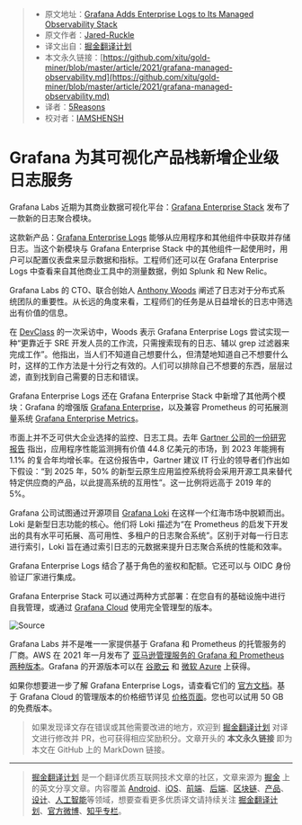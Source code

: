 > * 原文地址：[Grafana Adds Enterprise Logs to Its Managed Observability Stack](https://www.infoq.com/news/2021/03/grafana-managed-observability/)
> * 原文作者：[Jared-Ruckle](https://www.infoq.com/profile/Jared-Ruckle/)
> * 译文出自：[掘金翻译计划](https://github.com/xitu/gold-miner)
> * 本文永久链接：[https://github.com/xitu/gold-miner/blob/master/article/2021/grafana-managed-observability.md](https://github.com/xitu/gold-miner/blob/master/article/2021/grafana-managed-observability.md)
> * 译者：[5Reasons](https://github.com/5Reasons)
> * 校对者：[IAMSHENSH](https://github.com/IAMSHENSH)

# Grafana 为其可视化产品栈新增企业级日志服务

Grafana Labs 近期为其商业数据可视化平台：[Grafana Enterprise Stack](https://grafana.com/products/enterprise/) 发布了一款新的日志聚合模块。

这款新产品：[Grafana Enterprise Logs](https://grafana.com/blog/2021/02/17/introducing-grafana-enterprise-logs-a-core-part-of-the-grafana-enterprise-stack-integrated-observability-solution/) 能够从应用程序和其他组件中获取并存储日志。当这个新模块与 Grafana Enterprise Stack 中的其他组件一起使用时，用户可以配置仪表盘来显示数据和指标。工程师们还可以在 Grafana Enterprise Logs 中查看来自其他商业工具中的测量数据，例如 Splunk 和 New Relic。

Grafana Labs 的 CTO、联合创始人 [Anthony Woods](https://grafana.com/author/awoods) 阐述了日志对于分布式系统团队的重要性。从长远的角度来看，工程师们的任务是从日益增长的日志中筛选出有价值的信息。

在 [DevClass](https://devclass.com/2021/02/19/bp-190221/) 的一次采访中，Woods 表示 Grafana Enterprise Logs 尝试实现一种“更靠近于 SRE 开发人员的工作流，只需搜索现有的日志、辅以 grep 过滤器来完成工作”。他指出，当人们不知道自己想要什么，但清楚地知道自己不想要什么时，这样的工作方法是十分行之有效的。人们可以排除自己不想要的东西，层层过滤，直到找到自己需要的日志和错误。

Grafana Enterprise Logs 还在 Grafana Enterprise Stack 中新增了其他两个模块：Grafana 的增强版 [Grafana Enterprise](https://grafana.com/products/enterprise/grafana/)，以及兼容 Prometheus 的可拓展测量系统 [Grafana Enterprise Metrics](https://grafana.com/products/enterprise/metrics/)。

市面上并不乏可供大企业选择的监控、日志工具。去年 [Gartner 公司的一份研究报告](https://www.gartner.com/en/documents/3983892/magic-quadrant-for-application-performance-monitoring) 指出，应用程序性能监测拥有价值 44.8 亿美元的市场，到 2023 年能拥有 1.1% 的复合年均增长率。在这份报告中，Gartner 建议 IT 行业的领导者们作出如下假设：“到 2025 年，50% 的新型云原生应用监控系统将会采用开源工具来替代特定供应商的产品，以此提高系统的互用性”。这一比例将远高于 2019 年的 5%。

Grafana 公司试图通过开源项目 [Grafana Loki](https://grafana.com/oss/loki/) 在这样一个红海市场中脱颖而出。Loki 是新型日志功能的核心。他们将 Loki 描述为“在 Prometheus 的启发下开发出的具有水平可拓展、高可用性、多租户的日志聚合系统”。区别于对每一行日志进行索引，Loki 旨在通过索引日志的元数据来提升日志聚合系统的性能和效率。

Grafana Enterprise Logs 结合了基于角色的鉴权和配额。它还可以与 OIDC 身份验证厂家进行集成。

Grafana Enterprise Stack 可以通过两种方式部署：在您自有的基础设施中进行自我管理，或通过 [Grafana Cloud](https://grafana.com/products/cloud/) 使用完全管理型的版本。

![[Source](https://grafana.com/blog/2021/02/17/introducing-grafana-enterprise-logs-a-core-part-of-the-grafana-enterprise-stack-integrated-observability-solution/)](https://res.infoq.com/news/2021/03/grafana-managed-observability/en/resources/1grafana-meta-image-for-blog-1616540157142.png)

Grafana Labs 并不是唯一一家提供基于 Grafana 和 Prometheus 的托管服务的厂商。AWS 在 2021 年一月发布了 [亚马逊管理服务的 Grafana 和 Prometheus 两种版本](https://www.infoq.com/news/2021/01/aws-grafana-prometheus/)。Grafana 的开源版本可以在 [谷歌云](https://console.cloud.google.com/marketplace/details/google/grafana) 和 [微软 Azure](https://azuremarketplace.microsoft.com/en-in/marketplace/apps/grafana-labs.grafana_oss?tab=overview) 上获得。

如果你想要进一步了解 Grafana Enterprise Logs，请查看它们的 [官方文档](https://grafana.com/docs/enterprise-logs/latest/)。基于 Grafana Cloud 的管理版本的价格细节详见 [价格页面](https://grafana.com/products/cloud/pricing/)。您也可以试用 50 GB 的免费版本。

> 如果发现译文存在错误或其他需要改进的地方，欢迎到 [掘金翻译计划](https://github.com/xitu/gold-miner) 对译文进行修改并 PR，也可获得相应奖励积分。文章开头的 **本文永久链接** 即为本文在 GitHub 上的 MarkDown 链接。

---

> [掘金翻译计划](https://github.com/xitu/gold-miner) 是一个翻译优质互联网技术文章的社区，文章来源为 [掘金](https://juejin.im) 上的英文分享文章。内容覆盖 [Android](https://github.com/xitu/gold-miner#android)、[iOS](https://github.com/xitu/gold-miner#ios)、[前端](https://github.com/xitu/gold-miner#前端)、[后端](https://github.com/xitu/gold-miner#后端)、[区块链](https://github.com/xitu/gold-miner#区块链)、[产品](https://github.com/xitu/gold-miner#产品)、[设计](https://github.com/xitu/gold-miner#设计)、[人工智能](https://github.com/xitu/gold-miner#人工智能)等领域，想要查看更多优质译文请持续关注 [掘金翻译计划](https://github.com/xitu/gold-miner)、[官方微博](http://weibo.com/juejinfanyi)、[知乎专栏](https://zhuanlan.zhihu.com/juejinfanyi)。
